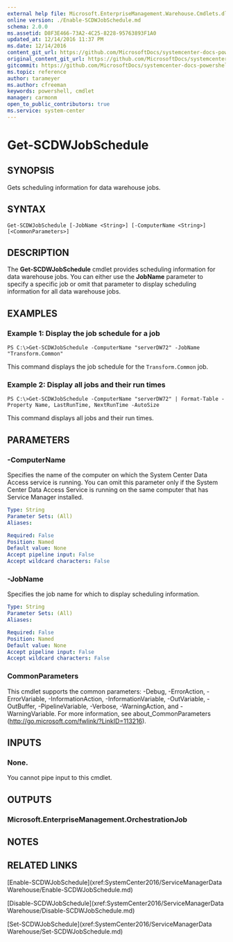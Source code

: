 ```yaml
---
external help file: Microsoft.EnterpriseManagement.Warehouse.Cmdlets.dll-Help.xml
online version: ./Enable-SCDWJobSchedule.md
schema: 2.0.0
ms.assetid: D8F3E466-73A2-4C25-8228-95763893F1A0
updated_at: 12/14/2016 11:37 PM
ms.date: 12/14/2016
content_git_url: https://github.com/MicrosoftDocs/systemcenter-docs-powershell/blob/master/systemcenter-cmdlets/SystemCenter2016/ServiceManagerData%20Warehouse/Get-SCDWJobSchedule.md
original_content_git_url: https://github.com/MicrosoftDocs/systemcenter-docs-powershell/blob/master/systemcenter-cmdlets/SystemCenter2016/ServiceManagerData%20Warehouse/Get-SCDWJobSchedule.md
gitcommit: https://github.com/MicrosoftDocs/systemcenter-docs-powershell/blob/ddd0fefc9adaabb9394eb6c21b33370913d1830d/systemcenter-cmdlets/SystemCenter2016/ServiceManagerData%20Warehouse/Get-SCDWJobSchedule.md
ms.topic: reference
author: tarameyer
ms.author: cfreeman
keywords: powershell, cmdlet
manager: carmonm
open_to_public_contributors: true
ms.service: system-center
---
```


# Get-SCDWJobSchedule

## SYNOPSIS
Gets scheduling information for data warehouse jobs.

## SYNTAX

```
Get-SCDWJobSchedule [-JobName <String>] [-ComputerName <String>] [<CommonParameters>]
```

## DESCRIPTION
The **Get-SCDWJobSchedule** cmdlet provides scheduling information for data warehouse jobs.
You can either use the **JobName** parameter to specify a specific job or omit that parameter to display scheduling information for all data warehouse jobs.

## EXAMPLES

### Example 1: Display the job schedule for a job
```
PS C:\>Get-SCDWJobSchedule -ComputerName "serverDW72" -JobName "Transform.Common"
```

This command displays the job schedule for the `Transform.Common` job.

### Example 2: Display all jobs and their run times
```
PS C:\>Get-SCDWJobSchedule -ComputerName "serverDW72" | Format-Table -Property Name, LastRunTime, NextRunTime -AutoSize
```

This command displays all jobs and their run times.

## PARAMETERS

### -ComputerName
Specifies the name of the computer on which the System Center Data Access service is running.
You can omit this parameter only if the System Center Data Access Service is running on the same computer that has Service Manager installed.

```yaml
Type: String
Parameter Sets: (All)
Aliases: 

Required: False
Position: Named
Default value: None
Accept pipeline input: False
Accept wildcard characters: False
```

### -JobName
Specifies the job name for which to display scheduling information.

```yaml
Type: String
Parameter Sets: (All)
Aliases: 

Required: False
Position: Named
Default value: None
Accept pipeline input: False
Accept wildcard characters: False
```

### CommonParameters
This cmdlet supports the common parameters: -Debug, -ErrorAction, -ErrorVariable, -InformationAction, -InformationVariable, -OutVariable, -OutBuffer, -PipelineVariable, -Verbose, -WarningAction, and -WarningVariable. For more information, see about_CommonParameters (http://go.microsoft.com/fwlink/?LinkID=113216).

## INPUTS

### None.
You cannot pipe input to this cmdlet.

## OUTPUTS

### Microsoft.EnterpriseManagement.OrchestrationJob

## NOTES

## RELATED LINKS

[Enable-SCDWJobSchedule](xref:SystemCenter2016/ServiceManagerData Warehouse/Enable-SCDWJobSchedule.md)

[Disable-SCDWJobSchedule](xref:SystemCenter2016/ServiceManagerData Warehouse/Disable-SCDWJobSchedule.md)

[Set-SCDWJobSchedule](xref:SystemCenter2016/ServiceManagerData Warehouse/Set-SCDWJobSchedule.md)

